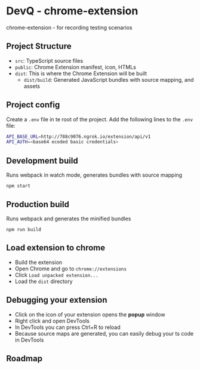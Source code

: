 # DevQ - chrome-extension
chrome-extension -  for recording testing scenarios

## Project Structure
- `src`: TypeScript source files
- `public`: Chrome Extension manifest, icon, HTMLs
- `dist`: This is where the Chrome Extension will be built
  - `dist/build`: Generated JavaScript bundles with source mapping, and assets

## Project config
Create a `.env` file in te root of the project.
Add the following lines to the `.env` file:

```sh
API_BASE_URL=http://788c9076.ngrok.io/extension/api/v1
API_AUTH=<base64 ecoded basic credentials>
```

## Development build
Runs webpack in watch mode, generates bundles with source mapping
```
npm start
```

## Production build
Runs webpack and generates the minified bundles
```
npm run build
```

## Load extension to chrome
- Build the extension
- Open Chrome and go to `chrome://extensions`
- Click `Load unpacked extension...`
- Load the `dist` directory

## Debugging your extension
- Click on the icon of your extension opens the **popup** window
- Right click and open DevTools
- In DevTools you can press Ctrl+R to reload
- Because source maps are generated, you can easily debug your ts code in DevTools

## Roadmap

  
